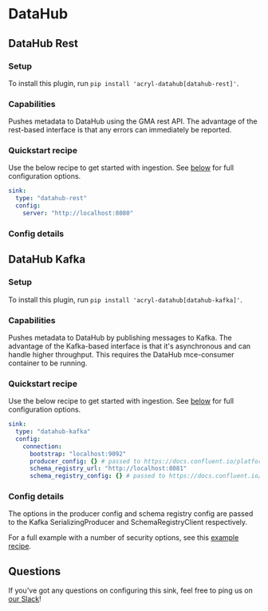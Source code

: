 # DataHub

## DataHub Rest

### Setup

To install this plugin, run `pip install 'acryl-datahub[datahub-rest]'`.

### Capabilities

Pushes metadata to DataHub using the GMA rest API. The advantage of the rest-based interface
is that any errors can immediately be reported.

### Quickstart recipe

Use the below recipe to get started with ingestion. See [below](#config-details) for full configuration options.

```yml
sink:
  type: "datahub-rest"
  config:
    server: "http://localhost:8080"
```

### Config details

## DataHub Kafka

### Setup

To install this plugin, run `pip install 'acryl-datahub[datahub-kafka]'`.

### Capabilities

Pushes metadata to DataHub by publishing messages to Kafka. The advantage of the Kafka-based
interface is that it's asynchronous and can handle higher throughput. This requires the
DataHub mce-consumer container to be running.

### Quickstart recipe

Use the below recipe to get started with ingestion. See [below](#config-details) for full configuration options.

```yml
sink:
  type: "datahub-kafka"
  config:
    connection:
      bootstrap: "localhost:9092"
      producer_config: {} # passed to https://docs.confluent.io/platform/current/clients/confluent-kafka-python/html/index.html#confluent_kafka.SerializingProducer
      schema_registry_url: "http://localhost:8081"
      schema_registry_config: {} # passed to https://docs.confluent.io/platform/current/clients/confluent-kafka-python/html/index.html#confluent_kafka.schema_registry.SchemaRegistryClient
```

### Config details

The options in the producer config and schema registry config are passed to the Kafka SerializingProducer and SchemaRegistryClient respectively.

For a full example with a number of security options, see this [example recipe](../examples/recipes/secured_kafka.yml).

## Questions

If you've got any questions on configuring this sink, feel free to ping us on [our Slack](https://slack.datahubproject.io/)!
